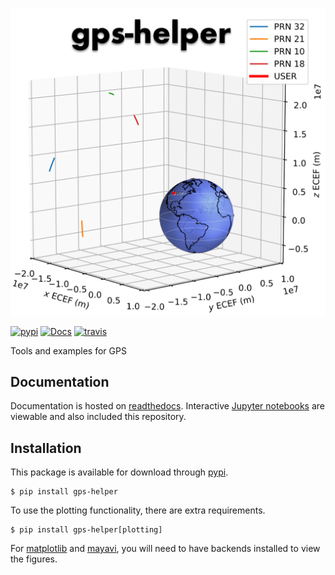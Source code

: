 ![Logo](logo_hi.png)

[![pypi](https://img.shields.io/pypi/v/gps_helper.svg)](https://pypi.python.org/pypi/gps_helper)
[![Docs](https://readthedocs.org/projects/gps-helper/badge/?version=latest)](http://gps-helper.readthedocs.io/en/latest/?badge=latest)
[![travis](https://travis-ci.org/chiranthsiddappa/gps_helper.svg?branch=master)](https://travis-ci.org/chiranthsiddappa/gps_helper)

Tools and examples for GPS

## Documentation

Documentation is hosted on [readthedocs](https://gps-helper.readthedocs.io). Interactive 
[Jupyter notebooks](https://gps-helper.readthedocs.io/en/latest/nb_examples.html) are viewable and also included this 
repository.

## Installation

This package is available for download through [pypi](https://pypi.org/project/gps-helper/).

```commandline
$ pip install gps-helper
```

To use the plotting functionality, there are extra requirements.

```commandline
$ pip install gps-helper[plotting]
```

For [matplotlib](https://matplotlib.org/users/installing.html) and [mayavi](https://docs.enthought.com/mayavi/mayavi/installation.html), 
you will need to have backends installed to view the figures.